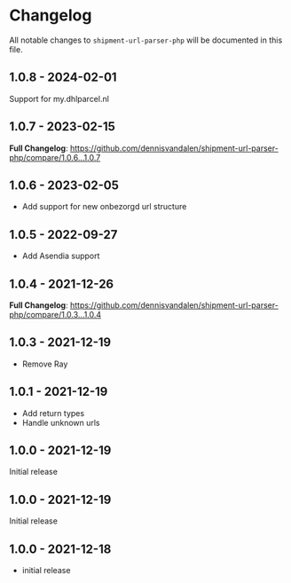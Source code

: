# Changelog

All notable changes to `shipment-url-parser-php` will be documented in this file.

## 1.0.8 - 2024-02-01

Support for my.dhlparcel.nl

## 1.0.7 - 2023-02-15

**Full Changelog**: https://github.com/dennisvandalen/shipment-url-parser-php/compare/1.0.6...1.0.7

## 1.0.6 - 2023-02-05

- Add support for new onbezorgd url structure

## 1.0.5 - 2022-09-27

- Add Asendia support

## 1.0.4 - 2021-12-26

**Full Changelog**: https://github.com/dennisvandalen/shipment-url-parser-php/compare/1.0.3...1.0.4

## 1.0.3 - 2021-12-19

- Remove Ray

## 1.0.1 - 2021-12-19

- Add return types
- Handle unknown urls

## 1.0.0 - 2021-12-19

Initial release

## 1.0.0 - 2021-12-19

Initial release

## 1.0.0 - 2021-12-18

- initial release
